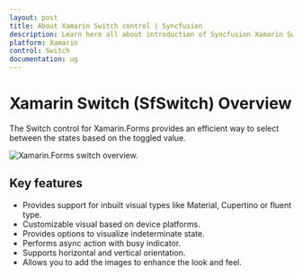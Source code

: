 ```yaml
---
layout: post
title: About Xamarin Switch control | Syncfusion
description: Learn here all about introduction of Syncfusion Xamarin Switch (SfSwitch) control, its elements and more.
platform: Xamarin
control: Switch
documentation: ug
---
```


# Xamarin Switch (SfSwitch) Overview

The Switch control for Xamarin.Forms provides an efficient way to select between the states based on the toggled value.

![Xamarin.Forms switch overview.](images/overview.png)

## Key features

* Provides support for inbuilt visual types like Material, Cupertino or fluent type. 
* Customizable visual based on device platforms.
* Provides options to visualize indeterminate state.
* Performs async action with busy indicator.
* Supports horizontal and vertical orientation.
* Allows you to add the images to enhance the look and feel.